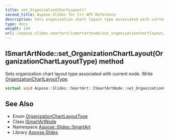 ```yaml
---
title: set_OrganizationChartLayout()
second_title: Aspose.Slides for C++ API Reference
description: Sets organization chart layout type associated with current node. Write OrganizationChartLayoutType.
type: docs
weight: 144
url: /aspose.slides.smartart/ismartartnode/set_organizationchartlayout/
---
```

## ISmartArtNode::set_OrganizationChartLayout(OrganizationChartLayoutType) method


Sets organization chart layout type associated with current node. Write [OrganizationChartLayoutType](../../organizationchartlayouttype/).

```cpp
virtual void Aspose::Slides::SmartArt::ISmartArtNode::set_OrganizationChartLayout(OrganizationChartLayoutType value)=0
```

## See Also

* Enum [OrganizationChartLayoutType](../../organizationchartlayouttype/)
* Class [ISmartArtNode](../)
* Namespace [Aspose::Slides::SmartArt](../../)
* Library [Aspose.Slides](../../../)
